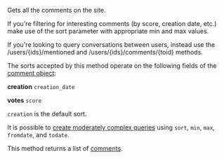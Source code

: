 Gets all the comments on the site.

If you're filtering for interesting comments (by score, creation date, etc.) make use of the sort parameter with
appropriate min and max values.

If you're looking to query conversations between users, instead use the /users/{ids}/mentioned and
/users/{ids}/comments/{toid} methods.

The sorts accepted by this method operate on the following fields of the [comment object](#model-Comment):

**creation**
`creation_date`

**votes**
`score`

`creation` is the default sort.

It is possible to [create moderately complex queries](#complex-queries) using `sort`, `min`, `max`, `fromdate`, and
`todate`.

This method returns a list of [comments](#model-Comment).

